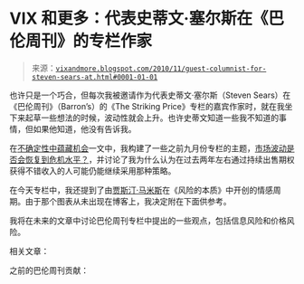 <!--yml

分类：未分类

日期：2024-05-18 16:58:26

-->

# VIX 和更多：代表史蒂文·塞尔斯在《巴伦周刊》的专栏作家

> 来源：[`vixandmore.blogspot.com/2010/11/guest-columnist-for-steven-sears-at.html#0001-01-01`](http://vixandmore.blogspot.com/2010/11/guest-columnist-for-steven-sears-at.html#0001-01-01)

也许只是一个巧合，但每次我被邀请作为代表史蒂文·塞尔斯（Steven Sears）在《巴伦周刊》（Barron’s）的《The Striking Price》专栏的嘉宾作家时，就在我坐下来起草一些想法的时候，波动性就会上升。也许史蒂文知道一些我不知道的事情，但如果他知道，他没有告诉我。

在[不确定性中蕴藏机会](http://online.barrons.com/article/SB50001424052970204743004575622694164710232.html)一文中，我构建了一些之前九月份专栏的主题，[市场波动是否会恢复到危机水平？](http://online.barrons.com/article/SB50001424052970204297404575493863568455090.html)，并讨论了我为什么认为在过去两年左右通过持续出售期权获得不错收入的人可能仍能继续采用那种策略。

在今天专栏中，我还提到了由[贾斯汀·马米斯](http://mamis.com/about.php)在《风险的本质》中开创的情感周期。由于那个图表从未出现在博客上，我决定附在下面供参考。

我将在未来的文章中讨论巴伦周刊专栏中提出的一些观点，包括信息风险和价格风险。

相关文章：

之前的巴伦周刊贡献：

